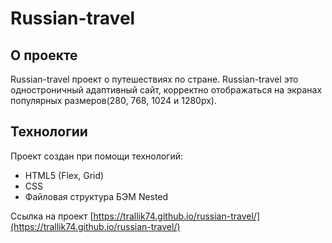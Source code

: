 # Russian-travel

## О проекте
Russian-travel проект о путешествиях по стране. Russian-travel это одностроничный адаптивный сайт, корректно отображаться на экранах популярных размеров(280, 768, 1024 и 1280px).

## Технологии
Проект создан при помощи технологий:
* HTML5 (Flex, Grid)
* CSS
* Файловая структура БЭМ Nested

Ссылка на проект [https://trallik74.github.io/russian-travel/](https://trallik74.github.io/russian-travel/)
